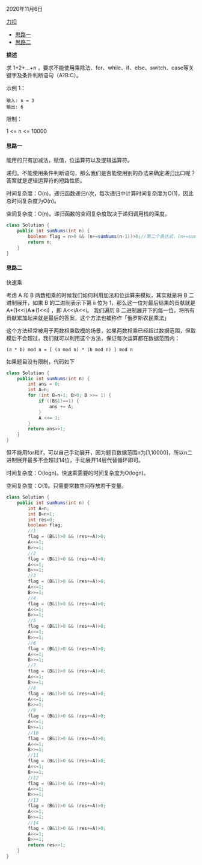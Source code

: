 2020年11月6日

[力扣](https://leetcode-cn.com/problems/qiu-12n-lcof/)

- [思路一](#思路一)
- [思路二](#思路二)

**描述**

求 1+2+...+n ，要求不能使用乘除法、for、while、if、else、switch、case等关键字及条件判断语句（A?B:C）。

示例 1：
```
输入: n = 3
输出: 6
```
限制：

1 <= n <= 10000

#### 思路一

能用的只有加减法，赋值，位运算符以及逻辑运算符。

递归。不能使用条件判断语句，那么我们是否能使用别的办法来确定递归出口呢？答案就是逻辑运算符的短路性质。

时间复杂度：O(n)。递归函数递归n次，每次递归中计算时间复杂度为O(1)，因此总时间复杂度为O(n)。

空间复杂度：O(n)。递归函数的空间复杂度取决于递归调用栈的深度。

```java
class Solution {
    public int sumNums(int n) {
        boolean flag = n>0 && (n+=sumNums(n-1))>0;//第二个表达式，(n+=sumNums(n-1))后面随意填什么，只要结果是个boolean值即可。
        return n;
    }
}
```

#### 思路二

快速乘

考虑 A 和 B 两数相乘的时候我们如何利用加法和位运算来模拟，其实就是将 B 二进制展开，如果 B 的二进制表示下第 ii 位为 1，那么这一位对最后结果的贡献就是 A*(1<<i)A∗(1<<i) ，即 A<<iA<<i。
我们遍历 B 二进制展开下的每一位，将所有贡献累加起来就是最后的答案，这个方法也被称作「俄罗斯农民乘法」

这个方法经常被用于两数相乘取模的场景，如果两数相乘已经超过数据范围，但取模后不会超过，我们就可以利用这个方法，保证每次运算都在数据范围内：
```
(a * b) mod n = [ (a mod n) * (b mod n) ] mod n
```
如果题目没有限制，代码如下
```java
class Solution {
    public int sumNums(int n) {
        int ans = 0;
        int A=n;
        for (int B=n+1; B>0; B >>= 1) {
            if ((B&1)==1) {
                ans += A;
            }
            A <<= 1;
        }
        return ans>>1;
    }
}
```
但不能用for和if，可以自己手动展开，因为题目数据范围n为[1,10000]，所以n二进制展开最多不会超过14位，手动展开14层代替循环即可。

时间复杂度：O(logn)。快速乘需要的时间复杂度为O(logn)。

空间复杂度：O(1)。只需要常数空间存放若干变量。

```java
class Solution {
    public int sumNums(int n) {
        int A=n;
        int B=n+1;
        int res=0;
        boolean flag;
        //1
        flag = (B&1)>0 && (res+=A)>0;
        A<<=1;
        B>>=1;
        //2
        flag = (B&1)>0 && (res+=A)>0;
        A<<=1;
        B>>=1;
        //3
        flag = (B&1)>0 && (res+=A)>0;
        A<<=1;
        B>>=1;
        //4
        flag = (B&1)>0 && (res+=A)>0;
        A<<=1;
        B>>=1;
        //5
        flag = (B&1)>0 && (res+=A)>0;
        A<<=1;
        B>>=1;
        //6
        flag = (B&1)>0 && (res+=A)>0;
        A<<=1;
        B>>=1;
        //7
        flag = (B&1)>0 && (res+=A)>0;
        A<<=1;
        B>>=1;
        //8
        flag = (B&1)>0 && (res+=A)>0;
        A<<=1;
        B>>=1;
        //9
        flag = (B&1)>0 && (res+=A)>0;
        A<<=1;
        B>>=1;
        //10
        flag = (B&1)>0 && (res+=A)>0;
        A<<=1;
        B>>=1;
        //11
        flag = (B&1)>0 && (res+=A)>0;
        A<<=1;
        B>>=1;
        //12
        flag = (B&1)>0 && (res+=A)>0;
        A<<=1;
        B>>=1;
        //13
        flag = (B&1)>0 && (res+=A)>0;
        A<<=1;
        B>>=1;
        //14
        flag = (B&1)>0 && (res+=A)>0;
        A<<=1;
        B>>=1;
        return res>>1;
    }
}
```

